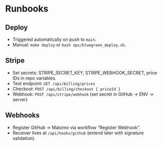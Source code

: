 # Runbooks

## Deploy
- Triggered automatically on push to `main`.
- Manual: `make deploy` or `bash ops/bluegreen_deploy.sh`.

## Stripe
- Set secrets: STRIPE_SECRET_KEY, STRIPE_WEBHOOK_SECRET, price IDs in repo variables.
- Test endpoint: `GET /api/billing/prices`
- Checkout: `POST /api/billing/checkout { priceId }`
- Webhook: `POST /api/stripe/webhook` (set secret in GitHub → ENV → server)

## Webhooks
- Register GitHub → Matomo via workflow “Register Webhook”.
- Receiver lives at `/api/hooks/github` (extend later with signature validation).

